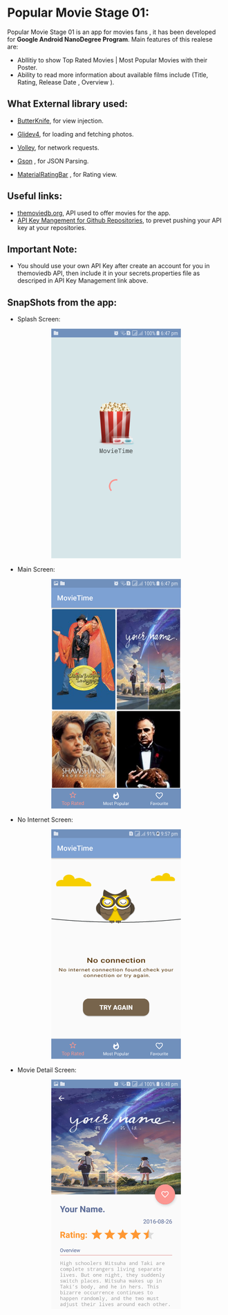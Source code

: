 # Popular Movie Stage 01:


Popular Movie Stage 01 is an app for movies fans , it has been developed for **Google Android NanoDegree Program**.
Main features of this realese are:
* Abllitiy to show Top Rated Movies | Most Popular Movies with their Poster.
* Ability to read more information about available films include (Title, Rating, Release Date , Overview ).


What External library used:
-------

* [ButterKnife](http://jakewharton.github.io/butterknife/), for view injection.

* [Glidev4](http://bumptech.github.io/glide/doc/getting-started.html), for loading and fetching photos.

* [Volley](https://developer.android.com/training/volley/index.html), for network requests.

* [Gson](https://github.com/google/gson) , for JSON Parsing.

* [MaterialRatingBar](https://github.com/DreaminginCodeZH/MaterialRatingBar) , for Rating view.


Useful links:
-------

* [themoviedb.org](https://www.themoviedb.org/documentation/api), API used to offer movies for the app. 
* [API Key Mangement for Github Repositories](https://gist.github.com/curioustechizen/9f7d745f9f5f51355bd6), to prevet pushing your API key at your repositories.

Important Note:
-------
* You should use your own API Key after create an account for you in themoviedb API, then include it in your secrets.properties file as descriped in API Key Management link above.

SnapShots from the app:
-------
* Splash Screen:

<p align="center">
  <img src="./images/activity_splash.png" width="300" height="530" />  
</p>

* Main Screen:

<p align="center">
  <img src="./images/activity_main.png" width="300" height="530" />
</p>

* No Internet Screen:

<p align="center">
  <img src="./images/screen_no_internet_en.png" width="300" height="530" />
</p>


* Movie Detail Screen:

<p align="center">
<img src="./images/activity_detail.png" width="300" height="530" />
</p>




